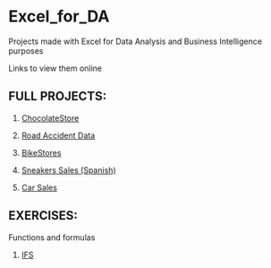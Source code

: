 # Excel_for_DA

Projects made with Excel for Data Analysis and Business Intelligence purposes

Links to view them online

## FULL PROJECTS:

1. [ChocolateStore](https://1drv.ms/x/s!Av8oObyC6ppBgz-sgTt2RGw9XwmG?e=XEqlfc)

2. [Road Accident Data](https://drive.google.com/drive/folders/1wytKJj4COHSZxhVm2_Ryebo2kDeC1rDk?usp=drive_link)

3. [BikeStores](https://1drv.ms/x/s!Av8oObyC6ppBgzSYAh16HxcetH9z?e=dpxAqP)

4. [Sneakers Sales (Spanish)](https://1drv.ms/x/s!Av8oObyC6ppBgiCMx8Dzl433_PnI?e=k0BcMb)

5. [Car Sales](https://1drv.ms/x/s!Av8oObyC6ppBgjhZxDgx-fspNUBw?e=qCc2KF)

## EXERCISES:
Functions and formulas

1. [IFS](https://1drv.ms/x/s!Av8oObyC6ppBgijHWYM3dUck0640?e=05hFHl)


